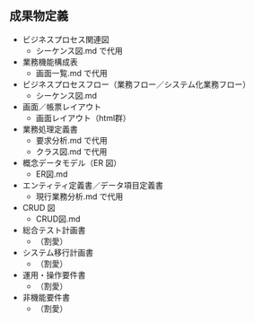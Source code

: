 ## 成果物定義
* ビジネスプロセス関連図
  * シーケンス図.md で代用
* 業務機能構成表
  * 画面一覧.md で代用
* ビジネスプロセスフロー（業務フロー／システム化業務フロー）
  * シーケンス図.md
* 画面／帳票レイアウト
  * 画面レイアウト（html群）
* 業務処理定義書
  * 要求分析.md で代用
  * クラス図.md で代用
* 概念データモデル（ER 図）
  * ER図.md
* エンティティ定義書／データ項目定義書
  * 現行業務分析.md で代用
* CRUD 図
  * CRUD図.md
* 総合テスト計画書
  * （割愛）
* システム移行計画書
  * （割愛）
* 運用・操作要件書
  * （割愛）
* 非機能要件書
  * （割愛）

